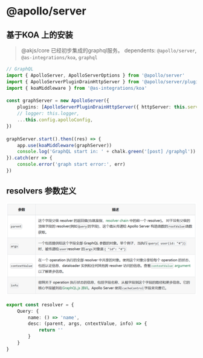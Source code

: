 # @apollo/server

## 基于KOA 上的安装
> @akjs/core 已经初步集成的graphql服务。
> dependents: `@apollo/server`, `@as-integrations/koa`, `graphql`

```ts
// GraphQL
import { ApolloServer, ApolloServerOptions } from '@apollo/server'
import { ApolloServerPluginDrainHttpServer } from '@apollo/server/plugin/drainHttpServer'
import { koaMiddleware } from '@as-integrations/koa'

const graphServer = new ApolloServer({
    plugins: [ApolloServerPluginDrainHttpServer({ httpServer: this.server })],
    // logger: this.logger,
    ...this.config.apolloConfig,
})

graphServer.start().then((res) => {
    app.use(koaMiddleware(graphServer))
    console.log('GraphQL start in: ' + chalk.green('[post] /graphgl'))
}).catch(err => {
    console.error('graph start error:', err)
})
```

## resolvers 参数定义

![alt](../../../assets/capture/resolver_argument_define.png)

```ts
export const resolver = {
    Query: {
        name: () => 'name',
        desc: (parent, args, cntextValue, info) => {
            return ''
        }
    }
}
```